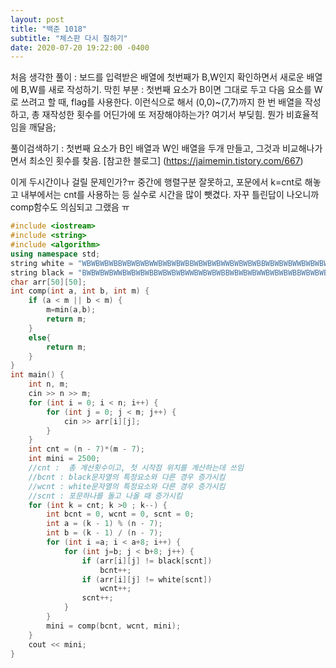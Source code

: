 ```yaml
---
layout: post
title: "백준 1018"
subtitle: "체스판 다시 칠하기"
date: 2020-07-20 19:22:00 -0400
---
```


처음 생각한 풀이 : 보드를 입력받은 배열에 첫번째가 B,W인지 확인하면서 새로운 배열에 B,W를 새로 작성하기. 
막힌 부분 : 첫번째 요소가 B이면 그대로 두고 다음 요소를 W로 쓰려고 할 때, flag를 사용한다. 이런식으로 해서 (0,0)~(7,7)까지 한 번 배열을 작성하고, 총 재작성한 횟수를 어딘가에 또 저장해야하는가? 여기서 부딪힘. 뭔가 비효율적임을 깨달음;

풀이검색하기 : 첫번째 요소가 B인 배열과 W인 배열을 두개 만들고, 그것과 비교해나가면서 최소인 횟수를 찾음.
[참고한 블로그] (https://jaimemin.tistory.com/667)

이게 두시간이나 걸릴 문제인가?ㅠ
중간에 행렬구분 잘못하고, 포문에서 k=cnt로 해놓고 내부에서는 cnt를 사용하는 등 실수로 시간을 많이 뺏겼다. 자꾸 틀린답이 나오니까 comp함수도 의심되고 그랬음 ㅠ

```c++
#include <iostream>
#include <string>
#include <algorithm>
using namespace std;
string white = "WBWBWBWBBWBWBWBWWBWBWBWBBWBWBWBWWBWBWBWBBWBWBWBWWBWBWBWBBWBWBWBW";
string black = "BWBWBWBWWBWBWBWBBWBWBWBWWBWBWBWBBWBWBWBWWBWBWBWBBWBWBWBWWBWBWBWB";
char arr[50][50];
int comp(int a, int b, int m) {
	if (a < m || b < m) {
		m=min(a,b);
		return m;
	}
	else{
		return m;
	}
}
int main() {
	int n, m;
	cin >> n >> m;
	for (int i = 0; i < n; i++) {
		for (int j = 0; j < m; j++) {
			cin >> arr[i][j];
		}
	}
	int cnt = (n - 7)*(m - 7);
	int mini = 2500;
	//cnt :  총 계산횟수이고, 첫 시작점 위치를 계산하는데 쓰임
	//bcnt : black문자열의 특정요소와 다른 경우 증가시킴
	//wcnt : white문자열의 특정요소와 다른 경우 증가시킴
	//scnt : 포문하나를 돌고 나올 때 증가시킴
	for (int k = cnt; k >0 ; k--) {
		int bcnt = 0, wcnt = 0, scnt = 0;
		int a = (k - 1) % (n - 7);
		int b = (k - 1) / (n - 7);
		for (int i =a; i < a+8; i++) {
			for (int j=b; j < b+8; j++) {
				if (arr[i][j] != black[scnt])
					bcnt++;
				if (arr[i][j] != white[scnt])
					wcnt++;
				scnt++;	
			}
		}
		mini = comp(bcnt, wcnt, mini);
	}
	cout << mini;
}
```